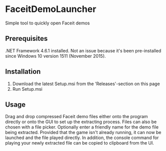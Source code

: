 # FaceitDemoLauncher
Simple tool to quickly open Faceit demos
## Prerequisites
.NET Framework 4.6.1 installed. Not an issue because it's been pre-installed since Windows 10 version 1511 (November 2015).
## Installation
1. Download the latest Setup.msi from the 'Releases'-section on this page
2. Run Setup.msi
## Usage
Drag and drop compressed Faceit demo files either onto the program directly or onto the GUI to set up the extracting process. Files can also be chosen with a file picker. Optionally enter a friendly name for the demo file being extracted. Provided that the game isn't already running, it can now be launched and the file played directly. In addition, the console command for playing your newly extracted file can be copied to clipboard from the UI.
